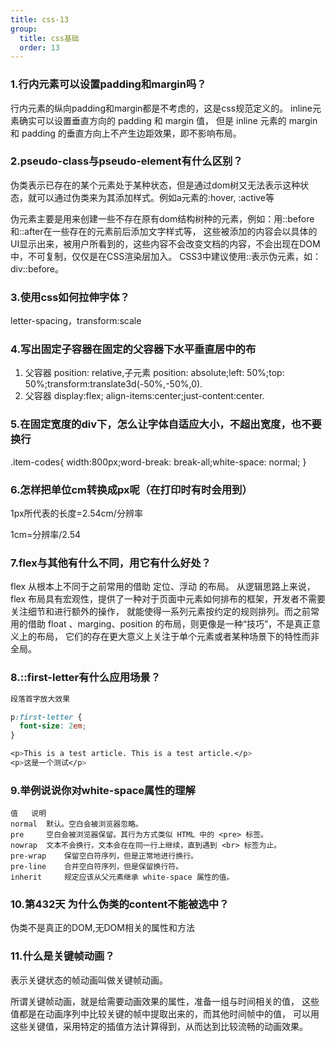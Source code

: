 ```yaml
---
title: css-13
group:
  title: css基础
  order: 13
---
```


### 1.行内元素可以设置padding和margin吗？
行内元素的纵向padding和margin都是不考虑的，这是css规范定义的。 
inline元素确实可以设置垂直方向的 padding 和 margin 值，
但是 inline 元素的 margin 和 padding 的垂直方向上不产生边距效果，即不影响布局。

### 2.pseudo-class与pseudo-element有什么区别？
伪类表示已存在的某个元素处于某种状态，但是通过dom树又无法表示这种状态，就可以通过伪类来为其添加样式。例如a元素的:hover, :active等

伪元素主要是用来创建一些不存在原有dom结构树种的元素，例如：用::before和::after在一些存在的元素前后添加文字样式等，
这些被添加的内容会以具体的UI显示出来，被用户所看到的，这些内容不会改变文档的内容，不会出现在DOM中，不可复制，仅仅是在CSS渲染层加入。
CSS3中建议使用::表示伪元素，如：div::before。

### 3.使用css如何拉伸字体？
letter-spacing，transform:scale

### 4.写出固定子容器在固定的父容器下水平垂直居中的布
1. 父容器 position: relative,子元素 position: absolute;left: 50%;top: 50%;transform:translate3d(-50%,-50%,0).
2. 父容器 display:flex; align-items:center;just-content:center.

### 5.在固定宽度的div下，怎么让字体自适应大小，不超出宽度，也不要换行
.item-codes{ width:800px;word-break: break-all;white-space: normal; }

### 6.怎样把单位cm转换成px呢（在打印时有时会用到）
1px所代表的长度=2.54cm/分辨率

1cm=分辨率/2.54

### 7.flex与其他有什么不同，用它有什么好处？
flex 从根本上不同于之前常用的借助 定位、浮动 的布局。
从逻辑思路上来说，flex 布局具有宏观性，提供了一种对于页面中元素如何排布的框架，开发者不需要关注细节和进行额外的操作，
就能使得一系列元素按约定的规则排列。而之前常用的借助 float 、marging、position 的布局，则更像是一种“技巧”，不是真正意义上的布局，
它们的存在更大意义上关注于单个元素或者某种场景下的特性而非全局。

### 8.::first-letter有什么应用场景？
```css
段落首字放大效果

p:first-letter {
  font-size: 2em;
}

<p>This is a test article. This is a test article.</p>
<p>这是一个测试</p>
```

### 9.举例说说你对white-space属性的理解
```
值 	说明
normal 	默认。空白会被浏览器忽略。
pre 	空白会被浏览器保留。其行为方式类似 HTML 中的 <pre> 标签。
nowrap 	文本不会换行，文本会在在同一行上继续，直到遇到 <br> 标签为止。
pre-wrap 	保留空白符序列，但是正常地进行换行。
pre-line 	合并空白符序列，但是保留换行符。
inherit 	规定应该从父元素继承 white-space 属性的值。
```

### 10.第432天 为什么伪类的content不能被选中？
伪类不是真正的DOM,无DOM相关的属性和方法

### 11.什么是关键帧动画？
表示关键状态的帧动画叫做关键帧动画。

所谓关键帧动画，就是给需要动画效果的属性，准备一组与时间相关的值，
这些值都是在动画序列中比较关键的帧中提取出来的，而其他时间帧中的值，
可以用这些关键值，采用特定的插值方法计算得到，从而达到比较流畅的动画效果。































